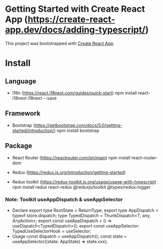 # Getting Started with Create React App (https://create-react-app.dev/docs/adding-typescript/)

This project was bootstrapped with [Create React App](https://github.com/facebook/create-react-app).

# Install

## Language

- I18n (https://react.i18next.com/guides/quick-start)
  npm install react-i18next i18next --save

## Framework

- Bootstrap (https://getbootstrap.com/docs/5.0/getting-started/introduction/)
  npm install bootstrap

## Package

- React Router (https://reactrouter.com/en/main)
  npm install react-router-dom

- Redux (https://redux.js.org/introduction/getting-started)
- Redux toolkit (https://redux-toolkit.js.org/usage/usage-with-typescript)
  npm install redux react-redux @reduxjs/toolkit @types/redux-logger

### Note: Toolkit useAppDispatch & useAppSelector

- Declare
  export type RootState = ReturnType<typeof store.getState>;
  export type AppDispatch = typeof store.dispatch;
  type TypedDispatch<T> = ThunkDispatch<T, any, AnyAction>;
  export const useAppDispatch = () => useDispatch<TypedDispatch<RootState>>();
  export const useAppSelector: TypedUseSelectorHook<RootState> = useSelector;
- Usage
  const dispatch = useAppDispatch();
  const state = useAppSelector((state: AppState) => state.xxx);

